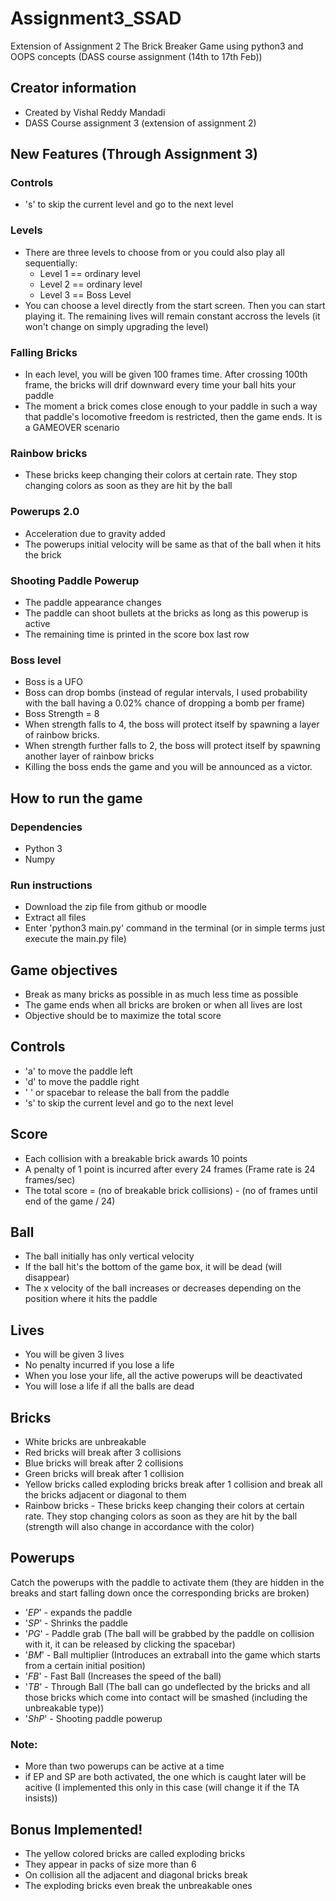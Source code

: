 # Assignment3_SSAD
Extension of Assignment 2
The Brick Breaker Game using python3 and OOPS concepts (DASS course assignment (14th to 17th Feb))
## Creator information
- Created by Vishal Reddy Mandadi 
- DASS Course assignment 3 (extension of assignment 2)

## New Features (Through Assignment 3)
### Controls
- 's' to skip the current level and go to the next level
### Levels
- There are three levels to choose from or you could also play all sequentially:
    - Level 1 == ordinary level
    - Level 2 == ordinary level
    - Level 3 == Boss Level 
- You can choose a level directly from the start screen. Then you can start playing it. The remaining lives will remain constant accross the levels (it won't change on simply upgrading the level)

### Falling Bricks
- In each level, you will be given 100 frames time. After crossing 100th frame, the bricks will drif downward every time your ball hits your paddle
- The moment a brick comes close enough to your paddle in such a way that paddle's locomotive freedom is restricted, then the game ends. It is a GAMEOVER scenario

### Rainbow bricks
- These bricks keep changing their colors at certain rate. They stop changing colors as soon as they are hit by the ball

### Powerups 2.0
- Acceleration due to gravity added
- The powerups initial velocity will be same as that of the ball when it hits the brick

### Shooting Paddle Powerup
- The paddle appearance changes 
- The paddle can shoot bullets at the bricks as long as this powerup is active
- The remaining time is printed in the score box last row

### Boss level
- Boss is a UFO
- Boss can drop bombs (instead of regular intervals, I used probability with the ball having a 0.02% chance of dropping a bomb per frame)
- Boss Strength = 8
- When strength falls to 4, the boss will protect itself by spawning a layer of rainbow bricks. 
- When strength further falls to 2, the boss will protect itself by spawning another layer of rainbow bricks
- Killing the boss ends the game and you will be announced as a victor.

## How to run the game
### Dependencies
- Python 3
- Numpy
### Run instructions
- Download the zip file from github or moodle
- Extract all files
- Enter 'python3 main.py' command in the terminal (or in simple terms just execute the main.py file)

## Game objectives
- Break as many bricks as possible in as much less time as possible
- The game ends when all bricks are broken or when all lives are lost
- Objective should be to maximize the total score

## Controls
- 'a' to move the paddle left
- 'd' to move the paddle right
- ' ' or spacebar to release the ball from the paddle
- 's' to skip the current level and go to the next level
## Score
- Each collision with a breakable brick awards 10 points
- A penalty of 1 point is incurred after every 24 frames (Frame rate is 24 frames/sec)
- The total score = (no of breakable brick collisions) - (no of frames until end of the game / 24)

## Ball
- The ball initially has only vertical velocity
- If the ball hit's the bottom of the game box, it will be dead (will disappear)
- The x velocity of the ball increases or decreases depending on the position where it hits the paddle 

## Lives
- You will be given 3 lives
- No penalty incurred if you lose a life
- When you lose your life, all the active powerups will be deactivated
- You will lose a life if all the balls are dead

## Bricks
- White bricks are unbreakable
- Red bricks will break after 3 collisions
- Blue bricks will break after 2 collisions
- Green bricks will break after 1 collision
- Yellow bricks called exploding bricks break after 1 collision and break all the bricks adjacent or diagonal to them
- Rainbow bricks - These bricks keep changing their colors at certain rate. They stop changing colors as soon as they are hit by the ball (strength will also change in accordance with the color)

## Powerups
Catch the powerups with the paddle to activate them (they are hidden in the breaks and start falling down once the corresponding bricks are broken)
- '$EP$' - expands the paddle
- '$SP$' - Shrinks the paddle
- '$PG$' - Paddle grab (The ball will be grabbed by the paddle on collision with it, it can be released by clicking the spacebar)
- '$BM$' - Ball multiplier (Introduces an extraball into the game which starts from a certain initial position)
- '$FB$' - Fast Ball (Increases the speed of the ball)
- '$TB$' - Through Ball (The ball can go undeflected by the bricks and all those bricks which come into contact will be smashed (including the unbreakable type))
- '$ShP$' - Shooting paddle powerup
### Note:
- More than two powerups can be active at a time
- if EP and SP are both activated, the one which is caught later will be acitive (I implemented this only in this case (will change it if the TA insists))

## Bonus Implemented!
- The yellow colored bricks are called exploding bricks
- They appear in packs of size more than 6
- On collision all the adjacent and diagonal bricks break
- The exploding bricks even break the unbreakable ones
